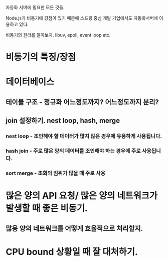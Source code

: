자동화 서버에 필요한 모든 것들.

Node.js가 비동기에 강점이 있기 때문에 스프링 중심 개발 기업에서도 자동화서버에 이용하고 있다.

비동기의 원리를 알아보자.
libuv, epoll, event loop etc.


# 비동기의 특징/장점
# 

# 데이터베이스
 ## 테이블 구조 - 정규화 어느정도까지? 어느정도까지 분리?
 ## join 설정하기. nest loop, hash, merge 
  ### nest loop - 조인해야 할 데이터가 많지 않은 경우에 유용하게 사용됩니다.
  ### hash join - 주로 많은 양의 데이터를 조인해야 하는 경우에 주로 사용됩니다.
  ### sort merge - 조회의 범위가 많을 때 주로 사용

# 많은 양의 API 요청/ 많은 양의 네트워크가 발생할 때 좋은 비동기.
 ## 많응 양의 네트워크를 어떻게 효율적으로 처리할지.

# CPU bound 상황일 때 잘 대처하기.